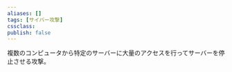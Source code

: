 ```yaml
---
aliases: []
tags: [サイバー攻撃]
cssclass:
publish: false
---
```

複数のコンピュータから特定のサーバーに大量のアクセスを行ってサーバーを停止させる攻撃。